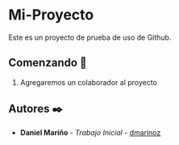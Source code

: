 # Mi-Proyecto

Este es un proyecto de prueba de uso de Github.

## Comenzando 🚀

1) Agregaremos un colaborador al proyecto


## Autores ✒️

* **Daniel Mariño** - *Trabajo Inicial* - [dmarinoz](https://github.com/dmarinoz)
